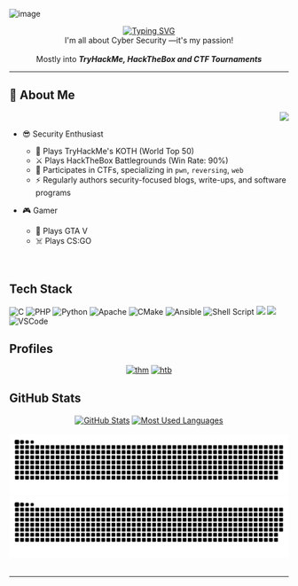 ![image](https://github.com/Trevohack/Trevohack/assets/136177431/6f2aef38-afa8-4dd5-83f3-a26be139f7e6)


<p align="center">
  <a href="https://git.io/typing-svg"><img src="https://readme-typing-svg.demolab.com?font=Fira+Code&pause=1000&center=true&vCenter=true&random=false&width=435&lines=Cyber+Security+Enthusiast;Coder;Bug+Hunter;Gamer" alt="Typing SVG" /></a><br> 
  I'm all about Cyber Security —it's my passion!<br><br>
  Mostly into <b><i>TryHackMe, HackTheBox and CTF Tournaments</i></b><br>
</p>

---

## 💫 About Me 

<img align="right" src="https://media.giphy.com/media/v1.Y2lkPTc5MGI3NjExcXJiZ2d0YTR0dnU4c3N6b3cxZnlzMzc5djR6bXlzNGg4dGswOGc4OCZlcD12MV9pbnRlcm5hbF9naWZfYnlfaWQmY3Q9Zw/RbDKaczqWovIugyJmW/giphy.gif">

<br>

* 😎 Security Enthusiast
  - 👑 Plays TryHackMe's KOTH (World Top 50)
  - ⚔️ Plays HackTheBox Battlegrounds (Win Rate: 90%)
  - 🏁 Participates in CTFs, specializing in `pwn`, `reversing`, `web`
  - ⚡ Regularly authors security-focused blogs, write-ups, and software programs

* 🎮 Gamer
  - 🥷 Plays GTA V
  - ☠️ Plays CS:GO 

 
 
<br>


## Tech Stack 

![C](https://img.shields.io/badge/c-%2300599C.svg?style=for-the-badge&logo=c&logoColor=white) ![PHP](https://img.shields.io/badge/php-%23777BB4.svg?style=for-the-badge&logo=php&logoColor=white) ![Python](https://img.shields.io/badge/python-3670A0?style=for-the-badge&logo=python&logoColor=ffdd54) ![Apache](https://img.shields.io/badge/apache-%23D42029.svg?style=for-the-badge&logo=apache&logoColor=white) ![CMake](https://img.shields.io/badge/CMake-%23008FBA.svg?style=for-the-badge&logo=cmake&logoColor=white) ![Ansible](https://img.shields.io/badge/ansible-%231A1918.svg?style=for-the-badge&logo=ansible&logoColor=white) ![Shell Script](https://img.shields.io/badge/shell_script-%23121011.svg?style=for-the-badge&logo=gnu-bash&logoColor=white)
![](https://img.shields.io/badge/Kali_Linux-557C94?style=for-the-badge&logo=kali-linux&logoColor=white)
![](https://img.shields.io/badge/tmux-1BB91F?style=for-the-badge&logo=tmux&logoColor=white)
![VSCode](https://img.shields.io/static/v1?style=for-the-badge&message=VSCode&color=007ACC&logo=Visual+Studio+Code&logoColor=FFFFFF&label=)



## Profiles

<div align="center">
 <a href="https://tryhackme.com/p/Trevohack"><img src="https://tryhackme-badges.s3.amazonaws.com/Trevohack.png" alt="thm"></a>
 <a href="https://app.hackthebox.com/profile/1617581"><img src="https://www.hackthebox.com/badge/image/1617581" alt="htb"></a>
</div>

## GitHub Stats

<div align="center">
  <a href="#"><img align="center" width="55%" title="GitHub Stats" alt="GitHub Stats" src="https://github-readme-stats.vercel.app/api?username=Trevohack&show_icons=true&count_private=true&theme=transparent&title_color=999999&text_color=999999&border_color=0ac647&icon_color=0ac647#gh-dark-mode-only"/></a>
  <a href="#"><img align="center" width="43.7%" title="Most Used Languages" alt="Most Used Languages" src="https://github-readme-stats.vercel.app/api/top-langs/?username=Trevohack&langs_count=10&layout=compact&hide=HTML,CSS,SCSS&theme=transparent&title_color=999999&text_color=999999&border_color=0ac647#gh-dark-mode-only"/></a>
</div>

<br>

<div align="center">
  <img alt="Snake animation dark mode" src="https://raw.githubusercontent.com/migueltc13/migueltc13/main/.github/images/github-snake-dark.svg#gh-dark-mode-only"/>
  <img alt="Snake animation light mode" src="https://raw.githubusercontent.com/migueltc13/migueltc13/main/.github/images/github-contribution-grid-snake.svg#gh-light-mode-only"/>
</div>

<br>

---
